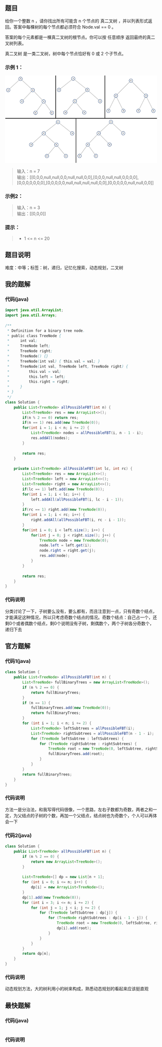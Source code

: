 ## 题目
给你一个整数 n ，请你找出所有可能含 n 个节点的 真二叉树 ，并以列表形式返回。答案中每棵树的每个节点都必须符合 Node.val == 0 。

答案的每个元素都是一棵真二叉树的根节点。你可以按 任意顺序 返回最终的真二叉树列表。

真二叉树 是一类二叉树，树中每个节点恰好有 0 或 2 个子节点。
### 示例 1：
![](../../../../support/image/894-所有可能的真二叉树/1.png)
> 输入：n = 7  
> 输出：[[0,0,0,null,null,0,0,null,null,0,0],[0,0,0,null,null,0,0,0,0],[0,0,0,0,0,0,0],[0,0,0,0,0,null,null,null,null,0,0],[0,0,0,0,0,null,null,0,0]]  
### 示例2：
> 输入：n = 3  
> 输出：[[0,0,0]]
### 提示：
> - 1 \<= n \<= 20
## 题目说明
难度：中等；标签：树，递归，记忆化搜索，动态规划，二叉树
## 我的题解
### 代码(java)
```java
import java.util.ArrayList;
import java.util.Arrays;

/**
 * Definition for a binary tree node.
 * public class TreeNode {
 *     int val;
 *     TreeNode left;
 *     TreeNode right;
 *     TreeNode() {}
 *     TreeNode(int val) { this.val = val; }
 *     TreeNode(int val, TreeNode left, TreeNode right) {
 *         this.val = val;
 *         this.left = left;
 *         this.right = right;
 *     }
 * }
 */
class Solution {
    public List<TreeNode> allPossibleFBT(int n) {
        List<TreeNode> res = new ArrayList<>();
        if(n % 2 == 0) return res;
        if(n == 1) res.add(new TreeNode(0));
        for(int i = 1; i < n; i += 2) {
            List<TreeNode> nodes = allPossibleFBT(i, n - 1 - i);
            res.addAll(nodes);
        }

        return res;
    }

    private List<TreeNode> allPossibleFBT(int lc, int rc) {
        List<TreeNode> res = new ArrayList<>();
        List<TreeNode> left = new ArrayList<>();
        List<TreeNode> right = new ArrayList<>();
        if(lc == 1) left.add(new TreeNode(0));
        for(int i = 1; i < lc; i++) {
            left.addAll(allPossibleFBT(i, lc - i - 1));
        }
        if(rc == 1) right.add(new TreeNode(0));
        for(int i = 1; i < rc; i++) {
            right.addAll(allPossibleFBT(i, rc - i - 1));
        }
        for(int i = 0; i < left.size(); i++) {
            for(int j = 0; j < right.size(); j++) {
                TreeNode node = new TreeNode(0);
                node.left = left.get(i);
                node.right = right.get(j);
                res.add(node);
            }
        }

        return res;
    }
}
```
### 代码说明
分类讨论了一下，子树要么没有，要么都有，而且注意到一点，只有奇数个结点，才能满足这种情况，所以只考虑奇数个结点的情况。奇数个结点：自己占一个，还剩0个或者偶数个结点，剩0个说明没有子树，剩偶数个，两个子树各分奇数个，递归下去
## 官方题解
### 代码1(java)
```java
class Solution {
    public List<TreeNode> allPossibleFBT(int n) {
        List<TreeNode> fullBinaryTrees = new ArrayList<TreeNode>();
        if (n % 2 == 0) {
            return fullBinaryTrees;
        }
        if (n == 1) {
            fullBinaryTrees.add(new TreeNode(0));
            return fullBinaryTrees;
        }
        for (int i = 1; i < n; i += 2) {
            List<TreeNode> leftSubtrees = allPossibleFBT(i);
            List<TreeNode> rightSubtrees = allPossibleFBT(n - 1 - i);
            for (TreeNode leftSubtree : leftSubtrees) {
                for (TreeNode rightSubtree : rightSubtrees) {
                    TreeNode root = new TreeNode(0, leftSubtree, rightSubtree);
                    fullBinaryTrees.add(root);
                }
            }
        }
        return fullBinaryTrees;
    }
}
```
### 代码说明
方法一是分治法，和我写得代码很像，一个思路，左右子数都为奇数，两者之和一定，为父结点的子树的个数，再加一个父结点，结点树也为奇数个，个人可以再体会一下
### 代码2(java)
```java
class Solution {
    public List<TreeNode> allPossibleFBT(int n) {
        if (n % 2 == 0) {
            return new ArrayList<TreeNode>();
        }

        List<TreeNode>[] dp = new List[n + 1];
        for (int i = 0; i <= n; i++) {
            dp[i] = new ArrayList<TreeNode>();
        }
        dp[1].add(new TreeNode(0));
        for (int i = 3; i <= n; i += 2) {
            for (int j = 1; j < i; j += 2) {
                for (TreeNode leftSubtree : dp[j]) {
                    for (TreeNode rightSubtrees : dp[i - 1 - j]) {
                        TreeNode root = new TreeNode(0, leftSubtree, rightSubtrees);
                        dp[i].add(root);
                    }
                }
            }
        }        
        return dp[n];
    }
}
```
### 代码说明
动态规划方法，大的树利用小的树来构成，熟悉动态规划的看起来应该挺直观
## 最快题解
### 代码(java)
```java
```
### 代码说明
